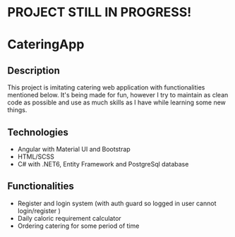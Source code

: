 # PROJECT STILL IN PROGRESS!
# CateringApp

## Description
This project is imitating catering web application with functionalities mentioned below. It's being made for fun, however I try to maintain as clean code as possible and use as much skills as I have while learning some new things. 

## Technologies
* Angular with Material UI and Bootstrap
* HTML/SCSS
* C# with .NET6, Entity Framework and PostgreSql database

## Functionalities
* Register and login system (with auth guard so logged in user cannot login/register    )
* Daily caloric requirement calculator
* Ordering catering for some period of time